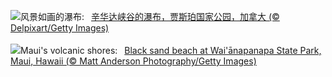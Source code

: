 ![](https://www.bing.com/th?id=OHR.WaterfallsSunwaptaValley_ZH-CN1804229850_UHD.jpg&w=1000)风景如画的瀑布:&nbsp;&ensp;[辛华达峡谷的瀑布，贾斯珀国家公园，加拿大 (© Delpixart/Getty Images)](https://www.bing.com/th?id=OHR.WaterfallsSunwaptaValley_ZH-CN1804229850_UHD.jpg)
<br><br/>
![](https://www.bing.com/th?id=OHR.MauiBeach_EN-US7999098369_UHD.jpg&w=1000)Maui's volcanic shores:&nbsp;&ensp;[Black sand beach at Wai'ānapanapa State Park, Maui, Hawaii (© Matt Anderson Photography/Getty Images)](https://www.bing.com/th?id=OHR.MauiBeach_EN-US7999098369_UHD.jpg)
<br><br/>

